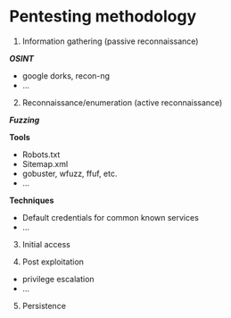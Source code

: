 # Pentesting methodology

1. Information gathering (passive reconnaissance)

_**OSINT**_&#x20;

* google dorks, recon-ng
* ...



2. Reconnaissance/enumeration (active reconnaissance)

_**Fuzzing**_

**Tools**

* Robots.txt
* Sitemap.xml
* gobuster, wfuzz, ffuf, etc.
* ...

**Techniques**

* Default credentials for common known services
* ...



3. Initial access



4. Post exploitation

* privilege escalation
* ...



5. Persistence
